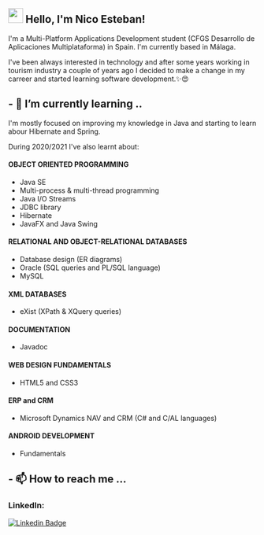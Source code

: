 ## <img src="https://media.giphy.com/media/hvRJCLFzcasrR4ia7z/giphy.gif" width="30px"> Hello, I'm Nico Esteban!

I'm a Multi-Platform Applications Development student (CFGS Desarrollo de Aplicaciones Multiplataforma) in Spain. I'm currently based in Málaga.

I've been always interested in technology and after some years working in tourism industry a couple of years ago I decided to make a change in my carreer and started learning software development.✨😍




## - 🌱 I’m currently learning ..
I'm mostly focused on improving my knowledge in Java and starting to learn abour Hibernate and Spring.

During 2020/2021 I've also learnt about:

#### OBJECT ORIENTED PROGRAMMING
- Java SE
- Multi-process & multi-thread programming
- Java I/O Streams
- JDBC library
- Hibernate
- JavaFX and Java Swing

#### RELATIONAL AND OBJECT-RELATIONAL DATABASES
- Database design (ER diagrams)
- Oracle (SQL queries and PL/SQL language)
- MySQL

#### XML DATABASES
- eXist (XPath & XQuery queries)

#### DOCUMENTATION
- Javadoc

#### WEB DESIGN FUNDAMENTALS
- HTML5 and CSS3

#### ERP and CRM
- Microsoft Dynamics NAV and CRM (C# and C/AL languages)

#### ANDROID DEVELOPMENT
- Fundamentals


## - 📫 How to reach me ...

### LinkedIn: 
[![Linkedin Badge](https://img.shields.io/badge/-LinkedIn-blue?style=flat-square&logo=Linkedin&logoColor=white&link=https://www.linkedin.com/in/harshkumarkhatri/)](https://www.linkedin.com/in/nicolas-esteban
)

